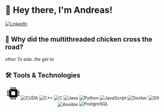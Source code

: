 # 👋 Hey there, I'm Andreas!
[![LinkedIn](https://img.shields.io/badge/LinkedIn-%230077B5.svg?style=flat&logo=linkedin&logoColor=white)](https://www.linkedin.com/in/astratakis/)

## 🐔 Why did the multithreaded chicken cross the road?
<p><em>other To side. the get to</em></p>

## 🛠️ Tools & Technologies

<p align="center">
  <img src="./assets/vhdl.svg" width="40" height="40" alt="VHDL"/>
  <img src="https://www.svgrepo.com/show/373541/cuda.svg" width="40" height="40" alt="CUDA"/>
  <img src="https://cdn.jsdelivr.net/gh/devicons/devicon/icons/cplusplus/cplusplus-original.svg" width="40" height="40" alt="C++"/>
  <img src="https://cdn.jsdelivr.net/gh/devicons/devicon/icons/c/c-original.svg" width="40" height="40" alt="C"/>
  <img src="https://cdn.jsdelivr.net/gh/devicons/devicon/icons/java/java-original.svg" width="40" height="40" alt="Java"/>
  <img src="https://cdn.jsdelivr.net/gh/devicons/devicon/icons/python/python-original.svg" width="40" height="40" alt="Python"/>
  <img src="https://cdn.jsdelivr.net/gh/devicons/devicon/icons/javascript/javascript-original.svg" width="40" height="40" alt="JavaScript"/>
  <img src="https://cdn.jsdelivr.net/gh/devicons/devicon/icons/docker/docker-original.svg" width="40" height="40" alt="Docker"/>
  <img src="https://cdn.jsdelivr.net/gh/devicons/devicon/icons/git/git-original.svg" width="40" height="40" alt="Git"/>
  <img src="https://cdn.jsdelivr.net/gh/devicons/devicon/icons/ansible/ansible-original.svg" width="40" height="40" alt="Ansible" style="position: relative; top: 4px;"/>
  <img src="https://cdn.jsdelivr.net/gh/devicons/devicon/icons/postgresql/postgresql-original.svg" width="40" height="40" alt="PostgreSQL" style="position: relative; top: 2px;"/>
</p>
